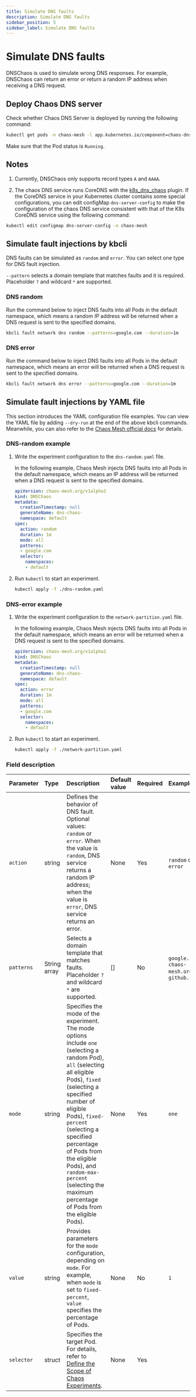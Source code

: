 ```yaml
---
title: Simulate DNS faults
description: Simulate DNS faults
sidebar_position: 5
sidebar_label: Simulate DNS faults
---
```


# Simulate DNS faults

DNSChaos is used to simulate wrong DNS responses. For example, DNSChaos can return an error or return a random IP address when receiving a DNS request.

## Deploy Chaos DNS server

Check whether Chaos DNS Server is deployed by running the following command:

```bash
kubectl get pods -n chaos-mesh -l app.kubernetes.io/component=chaos-dns-server
```

Make sure that the Pod status is `Running`.

## Notes

1. Currently, DNSChaos only supports record types `A` and `AAAA`.

2. The chaos DNS service runs CoreDNS with the [k8s_dns_chaos](https://github.com/chaos-mesh/k8s_dns_chaos) plugin. If the CoreDNS service in your Kubernetes cluster contains some special configurations, you can edit configMap `dns-server-config` to make the configuration of the chaos DNS service consistent with that of the K8s CoreDNS service using the following command:

```bash
kubectl edit configmap dns-server-config -n chaos-mesh
```

## Simulate fault injections by kbcli

DNS faults can be simulated as `random` and `error`. You can select one type for DNS fault injection.

`--pattern` selects a domain template that matches faults and it is required. Placeholder `?` and wildcard `*` are supported.

### DNS random

Run the command below to inject DNS faults into all Pods in the default namespace, which means a random IP address will be returned when a DNS request is sent to the specified domains.

```bash
kbcli fault network dns random --patterns=google.com --duration=1m
```

### DNS error

Run the command below to inject DNS faults into all Pods in the default namespace, which means an error will be returned when a DNS request is sent to the specified domains.

```bash
kbcli fault network dns error --patterns=google.com --duration=1m
```

## Simulate fault injections by YAML file

This section introduces the YAML configuration file examples. You can view the YAML file by adding `--dry-run` at the end of the above kbcli commands. Meanwhile, you can also refer to the [Chaos Mesh official docs](https://chaos-mesh.org/docs/next/simulate-dns-chaos-on-kubernetes/#create-experiments-using-the-yaml-file) for details.

### DNS-random example

1. Write the experiment configuration to the `dns-random.yaml` file.

    In the following example, Chaos Mesh injects DNS faults into all Pods in the default namespace, which means an IP address will be returned when a DNS request is sent to the specified domains.

    ```yaml
    apiVersion: chaos-mesh.org/v1alpha1
    kind: DNSChaos
    metadata:
      creationTimestamp: null
      generateName: dns-chaos-
      namespace: default
    spec:
      action: random
      duration: 1m
      mode: all
      patterns:
      - google.com
      selector:
        namespaces:
        - default
    ```

2. Run `kubectl` to start an experiment.

   ```bash
   kubectl apply -f ./dns-random.yaml
   ```

### DNS-error example

1. Write the experiment configuration to the `network-partition.yaml` file.

    In the following example, Chaos Mesh injects DNS faults into all Pods in the default namespace, which means an error will be returned when a DNS request is sent to the specified domains.

    ```yaml
    apiVersion: chaos-mesh.org/v1alpha1
    kind: DNSChaos
    metadata:
      creationTimestamp: null
      generateName: dns-chaos-
      namespace: default
    spec:
      action: error
      duration: 1m
      mode: all
      patterns:
      - google.com
      selector:
        namespaces:
        - default
    ```

2. Run `kubectl` to start an experiment.

   ```bash
   kubectl apply -f ./network-partition.yaml
   ```

### Field description

| Parameter | Type | Description | Default value | Required | Example |
| :-- | :-- | :-- | :-- | :-- | :-- |
| `action` | string | Defines the behavior of DNS fault. Optional values: `random` or `error`. When the value is `random`, DNS service returns a random IP address; when the value is `error`, DNS service returns an error. | None | Yes | `random` or `error` |
| `patterns` | String array | Selects a domain template that matches faults. Placeholder `?` and wildcard `*` are supported.  | [] | No | `google.com`, `chaos-mesh.org`, `github.com` |
| `mode` | string | Specifies the mode of the experiment. The mode options include `one` (selecting a random Pod), `all` (selecting all eligible Pods), `fixed` (selecting a specified number of eligible Pods), `fixed-percent` (selecting a specified percentage of Pods from the eligible Pods), and `random-max-percent` (selecting the maximum percentage of Pods from the eligible Pods). | None | Yes | `one` |
| `value` | string | Provides parameters for the `mode` configuration, depending on `mode`. For example, when `mode` is set to `fixed-percent`, `value` specifies the percentage of Pods. | None | No | `1` |
| `selector` | struct | Specifies the target Pod. For details, refer to [Define the Scope of Chaos Experiments](./define-chaos-experiment-scope.md). | None | Yes |  |
